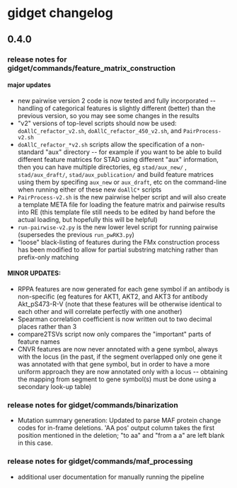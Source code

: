 # gidget changelog

## 0.4.0

### release notes for gidget/commands/feature_matrix_construction

#### major updates

* new pairwise version 2 code is now tested and fully incorporated -- handling of categorical features is slightly different (better) than the previous version, so you may see some changes in the results
* "v2" versions of top-level scripts should now be used: ```doAllC_refactor_v2.sh```, ```doAllC_refactor_450_v2.sh```, and ```PairProcess-v2.sh```
* ```doAllC_refactor_*v2.sh``` scripts allow the specification of a non-standard "aux" directory -- for example if you want to be able to build different feature matrices for STAD using different "aux" information, then you can have multiple directories, eg ```stad/aux_new/``` ,  ```stad/aux_draft/```,  ```stad/aux_publication/``` and build feature matrices using them by specifing ```aux_new``` or ```aux_draft```, etc on the command-line when running either of these new ```doAllC*``` scripts
* ```PairProcess-v2.sh``` is the new pairwise helper script and will also create a template META file for loading the feature matrix and pairwise results into RE (this template file still needs to be edited by hand before the actual loading, but hopefully this will be helpful)
* ```run-pairwise-v2.py``` is the new lower level script for running pairwise (supersedes the previous ```run_pwRK3.py```)
* "loose" black-listing of features during the FMx construction process has been modified to allow for partial substring matching rather than prefix-only matching

#### MINOR UPDATES:
* RPPA features are now generated for each gene symbol if an antibody is non-specific (eg features for AKT1, AKT2, and AKT3 for antibody Akt_pS473-R-V (note that these features will be otherwise identical to each other and will correlate perfectly with one another)
* Spearman correlation coefficient is now written out to two decimal places rather than 3
* compare2TSVs script now only compares the "important" parts of feature names
* CNVR features are now never annotated with a gene symbol, always with the locus (in the past, if the segment overlapped only one gene it was annotated with that gene symbol, but in order to have a more uniform approach they are now annotated only with a locus -- obtaining the mapping from segment to gene symbol(s) must be done using a secondary look-up table)



### release notes for gidget/commands/binarization
*  Mutation summary generation: Updated to parse MAF protein change codes for in-frame deletions.  'AA pos' output column takes the first position mentioned in the deletion; "to aa" and "from a a" are left blank in this case.

### release notes for gidget/commands/maf_processing
* additional user documentation for manually running the pipeline


